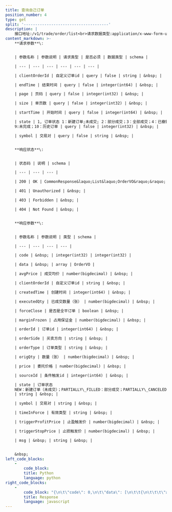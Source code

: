 ```yaml
---
title: 查询自己订单
position_number: 4
type: get
split: '-------------------------------------'
description: |
    接口地址:/v1/trade/order/list<br>请求数据类型:application/x-www-form-urlencoded
content_markdown: >-
    **请求参数**\:


    | 参数名称 | 参数说明 | 请求类型 | 是否必须 | 数据类型 | schema |

    | --- | --- | --- | --- | --- | --- |

    | clientOrderId | 自定义订单id | query | false | string | &nbsp; |

    | endTime | 结束时间 | query | false | integer(int64) | &nbsp; |

    | page | 页码 | query | false | integer(int32) | &nbsp; |

    | size | 单页数 | query | false | integer(int32) | &nbsp; |

    | startTime | 开始时间 | query | false | integer(int64) | &nbsp; |

    | state | 1, 订单状态 1：新建订单;未成交; 2：部分成交；3：全部成交；4：已撤销；5：下单失败；6：已过期;
    9:未完成；10：历史订单 | query | false | integer(int32) | &nbsp; |

    | symbol | 交易对 | query | false | string | &nbsp; |


    **响应状态**\:


    | 状态码 | 说明 | schema |

    | --- | --- | --- |

    | 200 | OK | CommonResponse&laquo;List&laquo;OrderVO&raquo;&raquo; |

    | 401 | Unauthorized | &nbsp; |

    | 403 | Forbidden | &nbsp; |

    | 404 | Not Found | &nbsp; |


    **响应参数**\:


    | 参数名称 | 参数说明 | 类型 | schema |

    | --- | --- | --- | --- |

    | code | &nbsp; | integer(int32) | integer(int32) |

    | data | &nbsp; | array | OrderVO |

    | avgPrice | 成交均价 | number(bigdecimal) | &nbsp; |

    | clientOrderId | 自定义订单id | string | &nbsp; |

    | createdTime | 创建时间 | integer(int64) | &nbsp; |

    | executedQty | 已成交数量（张） | number(bigdecimal) | &nbsp; |

    | forceClose | 是否是全平订单 | boolean | &nbsp; |

    | marginFrozen | 占用保证金 | number(bigdecimal) | &nbsp; |

    | orderId | 订单id | integer(int64) | &nbsp; |

    | orderSide | 买卖方向 | string | &nbsp; |

    | orderType | 订单类型 | string | &nbsp; |

    | origQty | 数量（张） | number(bigdecimal) | &nbsp; |

    | price | 委托价格 | number(bigdecimal) | &nbsp; |

    | sourceId | 条件触发id | integer(int64) | &nbsp; |

    | state | 订单状态
    NEW：新建订单（未成交）；PARTIALLY\_FILLED：部分成交；PARTIALLY\_CANCELED：部分撤销；FILLED：全部成交；CANCELED：已撤销；REJECTED：下单失败；EXPIRED：已过期
    | string | &nbsp; |

    | symbol | 交易对 | string | &nbsp; |

    | timeInForce | 有效类型 | string | &nbsp; |

    | triggerProfitPrice | 止盈触发价 | number(bigdecimal) | &nbsp; |

    | triggerStopPrice | 止损触发价 | number(bigdecimal) | &nbsp; |

    | msg | &nbsp; | string | &nbsp; |


    &nbsp;
left_code_blocks:
    -
        code_block:
        title: Python
        language: python
right_code_blocks:
    -
        code_block: "{\n\t\"code\": 0,\n\t\"data\": [\n\t\t{\n\t\t\t\"avgPrice\": 0,\n\t\t\t\"clientOrderId\": \"\",\n\t\t\t\"createdTime\": 0,\n\t\t\t\"executedQty\": 0,\n\t\t\t\"forceClose\": false,\n\t\t\t\"marginFrozen\": 0,\n\t\t\t\"orderId\": 0,\n\t\t\t\"orderSide\": \"\",\n\t\t\t\"orderType\": \"\",\n\t\t\t\"origQty\": 0,\n\t\t\t\"price\": 0,\n\t\t\t\"sourceId\": 0,\n\t\t\t\"state\": \"\",\n\t\t\t\"symbol\": \"\",\n\t\t\t\"timeInForce\": \"\",\n\t\t\t\"triggerProfitPrice\": 0,\n\t\t\t\"triggerStopPrice\": 0\n\t\t}\n\t],\n\t\"msg\": \"\"\n}"
        title: Response
        language: javascript
---
```

